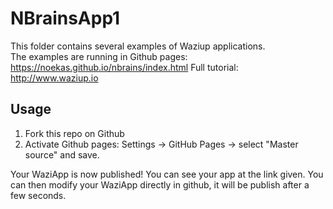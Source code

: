 NBrainsApp1
================

This folder contains several examples of Waziup applications.   
The examples are running in Github pages: https://noekas.github.io/nbrains/index.html
Full tutorial: http://www.waziup.io

Usage
-----

1. Fork this repo on Github
2. Activate Github pages: Settings -> GitHub Pages -> select "Master source" and save.

Your WaziApp is now published! You can see your app at the link given.
You can then modify your WaziApp directly in github, it will be publish after a few seconds.
